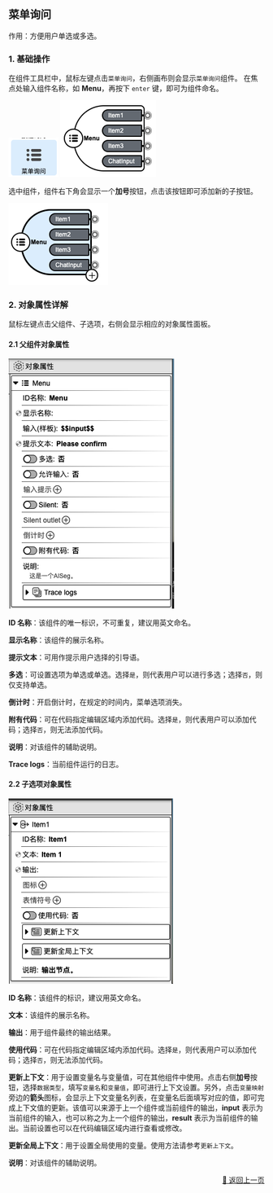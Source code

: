 ## 菜单询问

作用：方便用户单选或多选。

### 1. 基础操作

在组件工具栏中，鼠标左键点击`菜单询问`，右侧画布则会显示`菜单询问`组件。
在焦点处输入组件名称，如 **Menu**，再按下 `enter` 键，即可为组件命名。
<p>
    <img src="../../../assets/menu-query1_cn.jpg" alt="menu-query1" />
    <img src="../../../assets/menu-query2_cn.jpg" alt="menu-query2" />
</p>

选中组件，组件右下角会显示一个**加号**按钮，点击该按钮即可添加新的子按钮。
<p>
    <img src="../../../assets/menu-query3_cn.jpg" alt="menu-query3" />
</p>

### 2. 对象属性详解

鼠标左键点击父组件、子选项，右侧会显示相应的对象属性面板。

#### 2.1 父组件对象属性
<p>
    <img src="../../../assets/menu-query4_cn.jpg" alt="menu-query4" />
</p>

**ID 名称**：该组件的唯一标识，不可重复，建议用英文命名。

**显示名称**：该组件的展示名称。

<!-- **输入（样板）**： -->

**提示文本**：可用作提示用户选择的引导语。

**多选**：可设置选项为单选或单选。选择`是`，则代表用户可以进行多选；选择`否`，则仅支持单选。

<!-- **允许输入**：
**输入提示**： -->
<!-- **Silent**：
**Silent outlet**： -->

**倒计时**：开启倒计时，在规定的时间内，菜单选项消失。

**附有代码**：可在代码指定编辑区域内添加代码。选择`是`，则代表用户可以添加代码；选择`否`，则无法添加代码。

**说明**：对该组件的辅助说明。

**Trace logs**：当前组件运行的日志。

#### 2.2 子选项对象属性
<p>
    <img src="../../../assets/menu-query5_cn.jpg" alt="menu-query5" />
</p>

**ID 名称**：该组件的标识，建议用英文命名。

**文本**：该组件的展示名称。

**输出**：用于组件最终的输出结果。

<!-- **图标**：
**表情符号**： -->

**使用代码**：可在代码指定编辑区域内添加代码。选择`是`，则代表用户可以添加代码；选择`否`，则无法添加代码。

**更新上下文**：用于设置变量名与变量值，可在其他组件中使用。点击右侧**加号**按钮，选择`数据类型`，填写`变量名`和`变量值`，即可进行上下文设置。另外，点击`变量映射`旁边的**箭头**图标，会显示上下文变量名列表，在变量名后面填写对应的值，即可完成上下文值的更新。该值可以来源于上一个组件或当前组件的输出，**input** 表示为当前组件的输入，也可以称之为上一个组件的输出，**result** 表示为当前组件的输出。当前设置也可以在代码编辑区域内进行查看或修改。

**更新全局上下文**：用于设置全局使用的变量。使用方法请参考`更新上下文`。

**说明**：对该组件的辅助说明。

<p align="right" >
  <a href="../../components/interactive/index-zh_CN.md">
    🔗 返回上一页
  </a>
</p>



